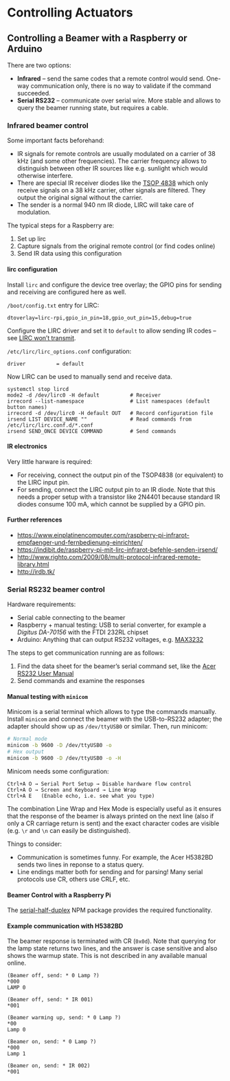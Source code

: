 # Controlling Actuators

## Controlling a Beamer with a Raspberry or Arduino

There are two options:

* **Infrared** – send the same codes that a remote control would send. One-way
  communication only, there is no way to validate if the command succeeded.
* **Serial RS232** – communicate over serial wire. More stable and allows to
  query the beamer running state, but requires a cable.


### Infrared beamer control

Some important facts beforehand:

* IR signals for remote controls are usually modulated on a carrier of 38 kHz
  (and some other frequencies). The carrier frequency allows to distinguish
  between other IR sources like e.g. sunlight which would otherwise interfere.
* There are special IR receiver diodes like the [TSOP 4838][tsop] which only
  receive signals on a 38 kHz carrier, other signals are filtered. They output
  the original signal without the carrier.
* The sender is a normal 940 nm IR diode, LIRC will take care of modulation.

The typical steps for a Raspberry are:

1. Set up lirc
2. Capture signals from the original remote control (or find codes online)
3. Send IR data using this configuration


#### lirc configuration

Install `lirc` and configure the device tree overlay; the GPIO pins for sending
and receiving are configured here as well.

`/boot/config.txt` entry for LIRC:

    dtoverlay=lirc-rpi,gpio_in_pin=18,gpio_out_pin=15,debug=true

Configure the LIRC driver and set it to `default` to allow sending IR codes –
see [LIRC won’t transmit][lirc-send].

`/etc/lirc/lirc_options.conf` configuration:

    driver          = default

Now LIRC can be used to manually send and receive data.

```
systemctl stop lircd
mode2 -d /dev/lirc0 -H default          # Receiver
irrecord --list-namespace               # List namespaces (default button names)
irrecord -d /dev/lirc0 -H default OUT   # Record configuration file
irsend LIST DEVICE_NAME ""              # Read commands from /etc/lirc/lirc.conf.d/*.conf
irsend SEND_ONCE DEVICE COMMAND         # Send commands
```


#### IR electronics

Very little harware is required:

* For receiving, connect the output pin of the TSOP4838 (or equivalent) to the
  LIRC input pin.
* For sending, connect the LIRC output pin to an IR diode. Note that this needs
  a proper setup with a transistor like 2N4401 because standard IR diodes
  consume 100 mA, which cannot be supplied by a GPIO pin.


#### Further references

* https://www.einplatinencomputer.com/raspberry-pi-infrarot-empfaenger-und-fernbedienung-einrichten/
* https://indibit.de/raspberry-pi-mit-lirc-infrarot-befehle-senden-irsend/
* http://www.righto.com/2009/08/multi-protocol-infrared-remote-library.html
* http://irdb.tk/


[tsop]: Datasheets/tsop48.pdf
[lirc-send]: https://raspberrypi.stackexchange.com/a/73070/57569


### Serial RS232 beamer control

Hardware requirements:

* Serial cable connecting to the beamer
* Raspberry + manual testing: USB to serial converter, for example a *Digitus
  DA-70156* with the FTDI 232RL chipset
* Arduino: Anything that can output RS232 voltages, e.g. [MAX3232][max]

The steps to get communication running are as follows:

1. Find the data sheet for the beamer’s serial command set, like the [Acer
   RS232 User Manual][acer]
2. Send commands and examine the responses


#### Manual testing with `minicom`

Minicom is a serial terminal which allows to type the commands manually. Install `minicom` and connect the beamer with the USB-to-RS232 adapter; the adapter should show up as `/dev/ttyUSB0` or similar. Then, run minicom:

```bash
# Normal mode
minicom -b 9600 -D /dev/ttyUSB0 -o
# Hex output
minicom -b 9600 -D /dev/ttyUSB0 -o -H
```

Minicom needs some configuration:

```
Ctrl+A O → Serial Port Setup → Disable hardware flow control
Ctrl+A O → Screen and Keyboard → Line Wrap
Ctrl+A E   (Enable echo, i.e. see what you type)
```

The combination Line Wrap and Hex Mode is especially useful as it ensures that
the response of the beamer is always printed on the next line (also if only a
CR carriage return is sent) and the exact character codes are visible (e.g.
`\r` and `\n` can easily be distinguished).


Things to consider:

* Communication is sometimes funny. For example, the Acer H5382BD sends two
  lines in reponse to a status query.
* Line endings matter both for sending and for parsing! Many serial protocols
  use CR, others use CRLF, etc.


#### Beamer Control with a Raspberry Pi

The [serial-half-duplex][shd] NPM package provides the required functionality.


#### Example communication with H5382BD

The beamer response is terminated with CR (`0x0d`). Note that querying for the
lamp state returns two lines, and the answer is case sensitive and also shows
the warmup state. This is not described in any available manual online.

```
(Beamer off, send: * 0 Lamp ?)
*000
LAMP 0

(Beamer off, send: * IR 001)
*001

(Beamer warming up, send: * 0 Lamp ?)
*00
Lamp 0

(Beamer on, send: * 0 Lamp ?)
*000
Lamp 1

(Beamer on, send: * IR 002)
*001
```


[max]: Datasheets/RS232_MAX3222-MAX3241.pdf
[acer]: Datasheets/RS232_User_Manual_Acer_1.0_A_A.xls
[shd]: https://www.npmjs.com/package/serial-half-duplex



